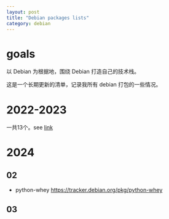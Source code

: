 ```yaml
---
layout: post
title: "Debian packages lists"
category: debian
---
```


# goals

以 Debian 为根据地，围绕 Debian 打造自己的技术栈。

这是一个长期更新的清单，记录我所有 debian 打包的一些情况。

# 2022-2023

一共13个。see [link](https://qa.debian.org/developer.php?email=tsu.yubo%40gmail.com)

# 2024

## 02

* python-whey https://tracker.debian.org/pkg/python-whey

## 03


